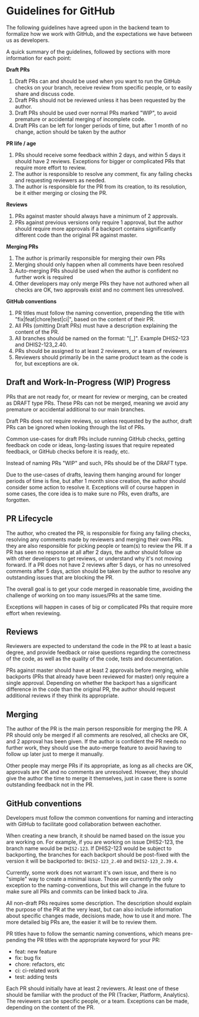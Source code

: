 # Guidelines for GitHub

The following guidelines have agreed upon in the backend team to formalize how we work with GitHub, and the expectations we have between us as developers.

A quick summary of the guidelines, followed by sections with more information for each point:

**Draft PRs**
1. Draft PRs can and should be used when you want to run the GitHub checks on your branch, receive review from specific people, or to easily share and discuss code.
2. Draft PRs should not be reviewed unless it has been requested by the author.
3. Draft PRs should be used over normal PRs marked "WIP", to avoid premature or accidental merging of incomplete code.
4. Draft PRs can be left for longer periods of time, but after 1 month of no change, action should be taken by the author

**PR life / age**
1. PRs should receive some feedback within 2 days, and within 5 days it should have 2 reviews. Exceptions for bigger or complicated PRs that require more effort to review.
2. The author is responsible to resolve any comment, fix any failing checks and requesting reviewers as needed.
3. The author is responsible for the PR from its creation, to its resolution, be it either merging or closing the PR.

**Reviews**
1. PRs against master should always have a minimum of 2 approvals.
2. PRs against previous versions only require 1 approval, but the author should require more approvals if a backport contains significantly different code than the original PR against master.

**Merging PRs**
1. The author is primarily responsible for merging their own PRs
2. Merging should only happen when all comments have been resolved
3. Auto-merging PRs should be used when the author is confident no further work is required
4. Other developers may only merge PRs they have not authored when all checks are OK, two approvals exist and no comment lies unresolved.


**GitHub conventions**
1. PR titles must follow the naming convention, prepending the title with "fix|feat|chore|test|ci|", based on the content of their PR.
2. All PRs (omitting Draft PRs) must have a description explaining the content of the PR.
3. All branches should be named on the format: "<Jira-issue-number>[_<version>]". Example DHIS2-123 and DHIS2-123_2.40.
4. PRs should be assigned to at least 2 reviewers, or a team of reviewers
5. Reviewers should primarily be in the same product team as the code is for, but exceptions are ok.


## Draft and Work-In-Progress (WIP) Progress
PRs that are not ready for, or meant for review or merging, can be created as DRAFT type PRs. These PRs can not be merged, meaning we avoid any premature or accidental additional to our main branches.

Draft PRs does not require reviews, so unless requested by the author, draft PRs can be ignored when looking through the list of PRs.

Common use-cases for draft PRs include running GitHub checks, getting feedback on code or ideas, long-lasting issues that require repeated feedback, or GitHub checks before it is ready, etc.

Instead of naming PRs "WIP" and such, PRs should be of the DRAFT type.

Due to the use-cases of drafts, leaving them hanging around for longer periods of time is fine, but after 1 month since creation, the author should consider some action to resolve it. Exceptions will of course happen in some cases, the core idea is to make sure no PRs, even drafts, are forgotten.

## PR Lifecycle
The author, who created the PR, is responsible for fixing any failing checks, resolving any comments made by reviewers and merging their own PRs. they are also responsible for picking people or team(s) to review the PR.
If a PR has seen no response at all after 2 days, the author should follow up with other developers to get reviews, or understand why it's not moving forward.
If a PR does not have 2 reviews after 5 days, or has no unresolved comments after 5 days, action should be taken by the author to resolve any outstanding issues that are blocking the PR.

The overall goal is to get your code merged in reasonable time, avoiding the challenge of working on too many issues/PRs at the same time.

Exceptions will happen in cases of big or complicated PRs that require more effort when reviewing.

## Reviews
Reviewers are expected to understand the code in the PR to at least a basic degree, and provide feedback or raise questions regarding the correctness of the code, as well as the quality of the code, tests and documentation. 

PRs against master should have at least 2 approvals before merging, while backports (PRs that already have been reviewed for master) only require a single approval. Depending on whether the backport has a significant difference in the code than the original PR, the author should request additional reviews if they think its appropriate.

## Merging
The author of the PR is the main person responsible for merging the PR. A PR should only be merged if all comments are resolved, all checks are OK, and 2 approval has been given. If the author is confident the PR needs no further work, they should use the auto-merge feature to avoid having to follow up later just to merge it manually.

Other people may merge PRs if its appropriate, as long as all checks are OK, approvals are OK and no comments are unresolved. However, they should give the author the time to merge it themselves, just in case there is some outstanding feedback not in the PR.

## GitHub conventions
Developers must follow the common conventions for naming and interacting with GitHub to facilitate good collaboration between eachother.

When creating a new branch, it should be named based on the issue you are working on. For example, if you are working on issue DHIS2-123, the branch name would be `DHIS2-123`. If DHIS2-123 would be subject to backporting, the branches for each backport should be post-fixed with the version it will be backported to: `DHIS2-123_2.40` and `DHIS2-123_2.39.4`.

Currently, some work does not warrant it's own issue, and there is no "simple" way to create a minimal issue. Those are currently the only exception to the naming-conventions, but this will change in the future to make sure all PRs and commits can be linked back to Jira.

All non-draft PRs requires some description. The description should explain the purpose of the PR at the very least, but can also include information about specific changes made, decisions made, how to use it and more. The more detailed big PRs are, the easier it will be to review them.

PR titles have to follow the semantic naming conventions, which means pre-pending the PR titles with the appropriate keyword for your PR:
- feat: new feature
- fix: bug fix
- chore: refactors, etc
- ci: ci-related work
- test: adding tests

Each PR should initially have at least 2 reviewers. At least one of these should be familiar with the product of the PR (Tracker, Platform, Analytics). The reviewers can be specific people, or a team. Exceptions can be made, depending on the content of the PR.


